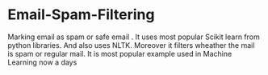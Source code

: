 # Email-Spam-Filtering
Marking email as spam or safe email .
It uses most popular Scikit learn from python libraries.
And also uses NLTK.
Moreover it filters wheather the mail is spam or regular mail.
It is most popular example used in Machine Learning now a days
